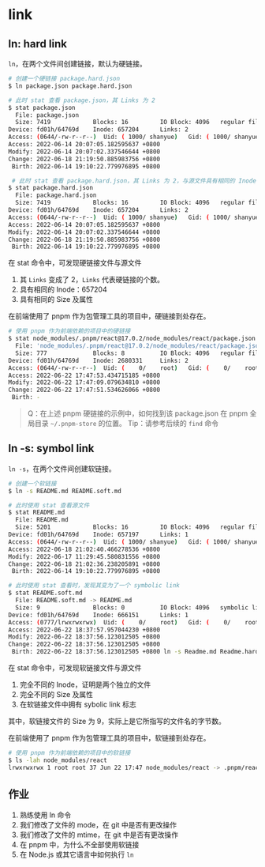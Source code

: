 # link

## ln: hard link

`ln`，在两个文件间创建链接，默认为硬链接。

``` bash
# 创建一个硬链接 package.hard.json
$ ln package.json package.hard.json

# 此时 stat 查看 package.json，其 Links 为 2
$ stat package.json
  File: package.json
  Size: 7419            Blocks: 16         IO Block: 4096   regular file
Device: fd01h/64769d    Inode: 657204      Links: 2
Access: (0644/-rw-r--r--)  Uid: ( 1000/ shanyue)   Gid: ( 1000/ shanyue)
Access: 2022-06-14 20:07:05.182595637 +0800
Modify: 2022-06-14 20:07:02.337546644 +0800
Change: 2022-06-18 21:19:50.885983756 +0800
 Birth: 2022-06-14 19:10:22.779976895 +0800

 # 此时 stat 查看 package.hard.json，其 Links 为 2，与源文件具有相同的 Inode
$ stat package.hard.json
  File: package.hard.json
  Size: 7419            Blocks: 16         IO Block: 4096   regular file
Device: fd01h/64769d    Inode: 657204      Links: 2
Access: (0644/-rw-r--r--)  Uid: ( 1000/ shanyue)   Gid: ( 1000/ shanyue)
Access: 2022-06-14 20:07:05.182595637 +0800
Modify: 2022-06-14 20:07:02.337546644 +0800
Change: 2022-06-18 21:19:50.885983756 +0800
 Birth: 2022-06-14 19:10:22.779976895 +0800
```

在 stat 命令中，可发现硬链接文件与源文件

1. 其 `Links` 变成了 2，`Links` 代表硬链接的个数。
2. 具有相同的 Inode：657204
3. 具有相同的 Size 及属性

在前端使用了 pnpm 作为包管理工具的项目中，硬链接到处存在。

``` bash
# 使用 pnpm 作为前端依赖的项目中的硬链接
$ stat node_modules/.pnpm/react@17.0.2/node_modules/react/package.json
  File: 'node_modules/.pnpm/react@17.0.2/node_modules/react/package.json'
  Size: 777             Blocks: 8          IO Block: 4096   regular file
Device: fd01h/64769d    Inode: 2680331     Links: 2
Access: (0644/-rw-r--r--)  Uid: (    0/    root)   Gid: (    0/    root)
Access: 2022-06-22 17:47:53.434715185 +0800
Modify: 2022-06-22 17:47:09.079634810 +0800
Change: 2022-06-22 17:47:51.534626066 +0800
 Birth: -
```

> Q：在上述 pnpm 硬链接的示例中，如何找到该 package.json 在 pnpm 全局目录 `~/.pnpm-store` 的位置。
> Tip：请参考后续的 `find` 命令

## ln -s: symbol link

`ln -s`，在两个文件间创建软链接。

``` bash
# 创建一个软链接
$ ln -s README.md README.soft.md

# 此时使用 stat 查看源文件
$ stat README.md
  File: README.md
  Size: 5201            Blocks: 16         IO Block: 4096   regular file
Device: fd01h/64769d    Inode: 657197      Links: 1
Access: (0644/-rw-r--r--)  Uid: ( 1000/ shanyue)   Gid: ( 1000/ shanyue)
Access: 2022-06-18 21:02:40.466278536 +0800
Modify: 2022-06-17 11:29:45.580831556 +0800
Change: 2022-06-18 21:02:36.238205891 +0800
 Birth: 2022-06-14 19:10:22.779976895 +0800

# 此时使用 stat 查看时，发现其变为了一个 symbolic link
$ stat README.soft.md
  File: README.soft.md -> README.md
  Size: 9               Blocks: 0          IO Block: 4096   symbolic link
Device: fd01h/64769d    Inode: 666151      Links: 1
Access: (0777/lrwxrwxrwx)  Uid: (    0/    root)   Gid: (    0/    root)
Access: 2022-06-22 18:37:57.957044230 +0800
Modify: 2022-06-22 18:37:56.123012505 +0800
Change: 2022-06-22 18:37:56.123012505 +0800
 Birth: 2022-06-22 18:37:56.123012505 +0800 ln -s Readme.md Readme.hard.md
```

在 stat 命令中，可发现软链接文件与源文件

1. 完全不同的 Inode，证明是两个独立的文件
2. 完全不同的 Size 及属性
3. 在软链接文件中拥有 sybolic link 标志

其中，软链接文件的 Size 为 9，实际上是它所指写的文件名的字节数。

在前端使用了 pnpm 作为包管理工具的项目中，软链接到处存在。

``` bash
# 使用 pnpm 作为前端依赖的项目中的软链接
$ ls -lah node_modules/react
lrwxrwxrwx 1 root root 37 Jun 22 17:47 node_modules/react -> .pnpm/react@17.0.2/node_modules/react
```

<!-- ## ls 之每字段释义

``` bash
$ ls -lah README.md
-rw-r--r-- 2 shanyue shanyue 5.1K Jun 17 11:29 README.md
```

各项释义如下:

``` bash
mode         user    group   size mtime        name
-rw-r--r-- 2 shanyue shanyue 5.1K Jun 17 11:29 README.md
``` -->

<!-- ## file -->

<!-- > https://stackoverflow.com/questions/19902828/why-does-enoent-mean-no-such-file-or-directory
>
> It's an abbreviation of Error NO ENTry (or Error NO ENTity), and can actually be used for more than files/directories.
>
> It's abbreviated because C compilers at the dawn of time didn't support more than 8 characters in symbols. -->

## 作业

1. 熟练使用 ln 命令
1. 我们修改了文件的 mode，在 git 中是否有更改操作
1. 我们修改了文件的 mtime，在 git 中是否有更改操作
1. 在 pnpm 中，为什么不全部使用软链接
3. 在 Node.js 或其它语言中如何执行 `ln`

